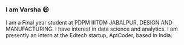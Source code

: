 ### I am Varsha :smile:

I am a Final year student at PDPM IIITDM JABALPUR, DESIGN AND MANUFACTURING.
I have interest in data science and analytics. I am presently an intern at the Edtech startup, AptCoder, based in India.

